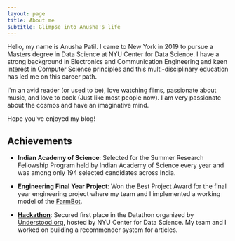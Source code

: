 ```yaml
---
layout: page
title: About me
subtitle: Glimpse into Anusha's life
---
```


Hello, my name is Anusha Patil. I came to New York in 2019 to pursue a Masters degree in Data Science at NYU Center for Data Science. 
I have a strong background in Electronics and Communication Engineering and keen interest in Computer Science principles and this multi-disciplinary education has led me on this career path.

I'm an avid reader (or used to be), love watching films, passionate about music, and love to cook (Just like most people now). I am very passionate about the cosmos and have an imaginative mind.  

Hope you've enjoyed my blog! 

## Achievements 

+ **Indian Academy of Science**: Selected for the Summer Research Fellowship Program held by Indian Academy of Science every year and was among only 194 selected candidates across India. 

+ **Engineering Final Year Project**: Won the Best Project Award for the final year engineering project where my team and I implemented a working model of the [FarmBot](https://farm.bot/).

+ [**Hackathon**](https://github.com/anushapatil5/datathon_2020): Secured first place in the Datathon organized by [Understood.org](https://www.understood.org/), hosted by NYU Center for Data Science. My team and I worked on building a recommender system for articles.

